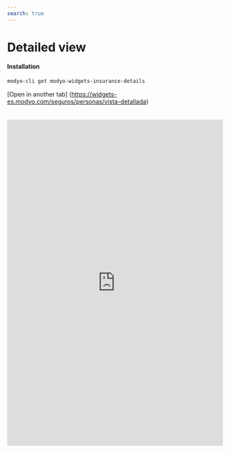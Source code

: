 ```yaml
---
search: true
---
```


# Detailed view <Badge text="Beta" type="warn"/> 

#### Installation

```bash
modyo-cli get modyo-widgets-insurance-details
```

[Open in another tab] (https://widgets-es.modyo.com/seguros/personas/vista-detallada)

 <iframe id="widgetFrame" src="https://widgets-es.modyo.com/seguros/personas/vista-detallada" width="100%" frameBorder="0"  style="min-height:762px;overflow:auto;margin-top:20px;"/> 

| Functionality | Description |
| — |
